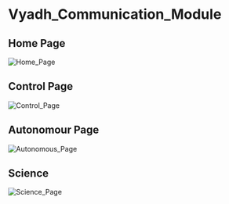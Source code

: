 # Vyadh_Communication_Module
## Home Page
![Home_Page](https://github.com/Aadarshbhushan-Singh/vyadh_communication/assets/60377469/34a031c4-3467-4e34-a87c-742750b8f1de)

## Control Page
![Control_Page](https://github.com/Aadarshbhushan-Singh/vyadh_communication/assets/60377469/9509c10f-62b3-43f4-a7df-895f82d4b134)

## Autonomour Page
![Autonomous_Page](https://github.com/Aadarshbhushan-Singh/vyadh_communication/assets/60377469/63ed345d-477e-44d2-b7bc-c78e0b15407d)

## Science
![Science_Page](https://github.com/Aadarshbhushan-Singh/vyadh_communication/assets/60377469/84cde3c7-055d-4940-a85e-8cda13bb95d1)
